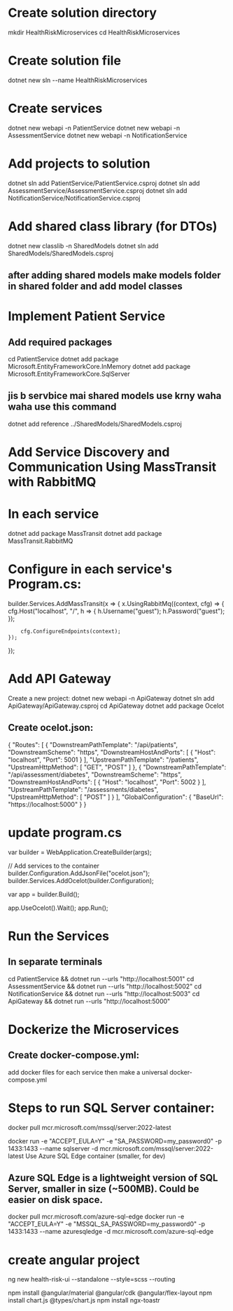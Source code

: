 # Create solution directory
mkdir HealthRiskMicroservices
cd HealthRiskMicroservices

# Create solution file
dotnet new sln --name HealthRiskMicroservices

# Create services
dotnet new webapi -n PatientService
dotnet new webapi -n AssessmentService
dotnet new webapi -n NotificationService

# Add projects to solution
dotnet sln add PatientService/PatientService.csproj
dotnet sln add AssessmentService/AssessmentService.csproj
dotnet sln add NotificationService/NotificationService.csproj

# Add shared class library (for DTOs)
dotnet new classlib -n SharedModels
dotnet sln add SharedModels/SharedModels.csproj


## after adding shared models make models folder in shared folder and add model classes


# Implement Patient Service
## Add required packages

cd PatientService
dotnet add package Microsoft.EntityFrameworkCore.InMemory
dotnet add package Microsoft.EntityFrameworkCore.SqlServer



## jis b servbice mai shared models use krny waha waha use this command 
dotnet add reference ../SharedModels/SharedModels.csproj

# Add Service Discovery and Communication Using MassTransit with RabbitMQ
# In each service
dotnet add package MassTransit
dotnet add package MassTransit.RabbitMQ

# Configure in each service's Program.cs:
builder.Services.AddMassTransit(x =>
{
    x.UsingRabbitMq((context, cfg) =>
    {
        cfg.Host("localhost", "/", h =>
        {
            h.Username("guest");
            h.Password("guest");
        });
        
        cfg.ConfigureEndpoints(context);
    });
});

# Add API Gateway
Create a new project:
dotnet new webapi -n ApiGateway
dotnet sln add ApiGateway/ApiGateway.csproj
cd ApiGateway
dotnet add package Ocelot

## Create ocelot.json:

{
  "Routes": [
    {
      "DownstreamPathTemplate": "/api/patients",
      "DownstreamScheme": "https",
      "DownstreamHostAndPorts": [
        {
          "Host": "localhost",
          "Port": 5001
        }
      ],
      "UpstreamPathTemplate": "/patients",
      "UpstreamHttpMethod": [ "GET", "POST" ]
    },
    {
      "DownstreamPathTemplate": "/api/assessment/diabetes",
      "DownstreamScheme": "https",
      "DownstreamHostAndPorts": [
        {
          "Host": "localhost",
          "Port": 5002
        }
      ],
      "UpstreamPathTemplate": "/assessments/diabetes",
      "UpstreamHttpMethod": [ "POST" ]
    }
  ],
  "GlobalConfiguration": {
    "BaseUrl": "https://localhost:5000"
  }
}

# update program.cs 
var builder = WebApplication.CreateBuilder(args);

// Add services to the container
builder.Configuration.AddJsonFile("ocelot.json");
builder.Services.AddOcelot(builder.Configuration);

var app = builder.Build();

app.UseOcelot().Wait();
app.Run();

# Run the Services
## In separate terminals
cd PatientService && dotnet run --urls "http://localhost:5001"
cd AssessmentService && dotnet run --urls "http://localhost:5002"
cd NotificationService && dotnet run --urls "http://localhost:5003"
cd ApiGateway && dotnet run --urls "http://localhost:5000"

# Dockerize the Microservices
## Create docker-compose.yml:
add docker files for each service then make a universal docker-compose.yml

# Steps to run SQL Server container:

docker pull mcr.microsoft.com/mssql/server:2022-latest

docker run -e "ACCEPT_EULA=Y" -e "SA_PASSWORD=my_password0" -p 1433:1433 --name sqlserver -d mcr.microsoft.com/mssql/server:2022-latest
Use Azure SQL Edge container (smaller, for dev)

## Azure SQL Edge is a lightweight version of SQL Server, smaller in size (~500MB). Could be easier on disk space.

docker pull mcr.microsoft.com/azure-sql-edge
docker run -e "ACCEPT_EULA=Y" -e "MSSQL_SA_PASSWORD=my_password0" -p 1433:1433 --name azuresqledge -d mcr.microsoft.com/azure-sql-edge

# create angular project 
ng new health-risk-ui --standalone --style=scss --routing

npm install @angular/material @angular/cdk @angular/flex-layout
npm install chart.js @types/chart.js
npm install ngx-toastr

